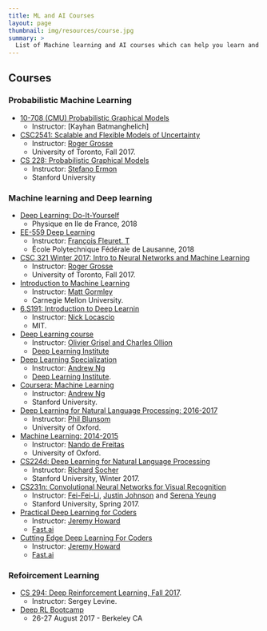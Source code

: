 ```yaml
---
title: ML and AI Courses
layout: page
thumbnail: img/resources/course.jpg
summary: >
  List of Machine learning and AI courses which can help you learn and understand important concepts in the field of machine learning.
---
```


## Courses

### Probabilistic Machine Learning
- [10-708 (CMU) Probabilistic Graphical Models](https://kayhan.dbmi.pitt.edu/node/38)
  - Instructor: [Kayhan Batmanghelich]
- [CSC2541: Scalable and Flexible Models of Uncertainty](https://csc2541-f17.github.io/)
  - Instructor: [Roger Grosse](http://www.cs.toronto.edu/~rgrosse/)
  - University of Toronto, Fall 2017.
- [CS 228: Probabilistic Graphical Models](http://kuleshov.github.io/cs228-notes/)
  - Instructor: [Stefano Ermon](http://cs.stanford.edu/~ermon/)
  - Stanford University

### Machine learning and Deep learning
- [Deep Learning: Do-It-Yourself](http://www.di.ens.fr/~lelarge/dldiy/#section-instructors)
   - Physique en Ile de France, 2018
- [EE-559 Deep Learning](https://documents.epfl.ch/users/f/fl/fleuret/www/dlc/#course-10)
  - Instructor: [François Fleuret. T](http://www.idiap.ch/~fleuret/)
  - École Polytechnique Fédérale de Lausanne, 2018
- [CSC 321 Winter 2017: Intro to Neural Networks and Machine Learning](http://www.cs.toronto.edu/~rgrosse/courses/csc321_2017/)
  - Instructor: [Roger Grosse](http://www.cs.toronto.edu/~rgrosse/)
  - University of Toronto, Fall 2017.
- [Introduction to Machine Learning](http://www.cs.cmu.edu/~mgormley/courses/10601-s17/schedule.html)
  - Instructor: [Matt Gormley](http://www.cs.cmu.edu/~mgormley/)
  - Carnegie Mellon University.
- [6.S191: Introduction to Deep Learnin](http://introtodeeplearning.com/index.html)
  - Instructor: [Nick Locascio]()
  - MIT.
- [Deep Learning course](https://m2dsupsdlclass.github.io/lectures-labs/)
  - Instructor: [ Olivier Grisel and Charles Ollion]()
  - [Deep Learning Institute](https://datascience-x-master-paris-saclay.fr/)
- [Deep Learning Specialization](https://www.coursera.org/specializations/deep-learning)
  - Instructor: [Andrew Ng](http://www.andrewng.org/)
  - [Deep Learning Institute](https://www.deeplearning.ai/).
- [Coursera: Machine Learning](https://www.coursera.org/learn/machine-learning?utm_source=gg&utm_medium=sem&campaignid=693373197&adgroupid=36745103515&device=c&keyword=andrew%20ng%20machine%20learning&matchtype=e&network=g&devicemodel=&adpostion=1t1&creativeid=156061453588&hide_mobile_promo&gclid=Cj0KCQjwpMLOBRC9ARIsAPiGeZBKNFc-u_fgHX0BtijPUnTtuQtF5tD0bO4gYnR7Kki42CYmQWOpTwEaAldPEALw_wcB)
  - Instructor: [Andrew Ng](http://www.andrewng.org/)
  - Stanford University.
- [Deep Learning for Natural Language Processing:  2016-2017](http://www.cs.ox.ac.uk/teaching/courses/2016-2017/dl/)
  - Instructor: [Phil Blunsom](http://www.cs.ox.ac.uk/people/phil.blunsom/)
  - University of Oxford.
- [Machine Learning: 2014-2015](https://www.cs.ox.ac.uk/people/nando.defreitas/machinelearning/)
  - Instructor: [Nando de Freitas](http://www.cs.ox.ac.uk/people/nando.defreitas/)
  - University of Oxford.
- [CS224d: Deep Learning for Natural Language Processing](http://cs224d.stanford.edu/)
  - Instructor: [Richard Socher](http://www.socher.org/)
  - Stanford University, Winter 2017.
- [CS231n: Convolutional Neural Networks for Visual Recognition](http://cs231n.stanford.edu/)
   - Instructor: [Fei-Fei-Li](http://www.cs.toronto.edu/~rgrosse/), [Justin Johnson](http://cs.stanford.edu/people/jcjohns/) and [Serena Yeung](http://ai.stanford.edu/~syyeung/)
   - Stanford University, Spring 2017.
- [Practical Deep Learning for Coders](http://course.fast.ai/)
   - Instructor: [Jeremy Howard]()
   - [Fast.ai](http://www.fast.ai/)
- [Cutting Edge Deep Learning For Coders](http://course.fast.ai/part2.html)
   - Instructor: [Jeremy Howard]()
   - [Fast.ai](http://www.fast.ai/)

### Refoircement Learning
- [CS 294: Deep Reinforcement Learning, Fall 2017](http://rll.berkeley.edu/deeprlcourse/).
  - Instructor: Sergey Levine.
- [Deep RL Bootcamp](https://sites.google.com/view/deep-rl-bootcamp/lectures)
   - 26-27 August 2017 - Berkeley CA

